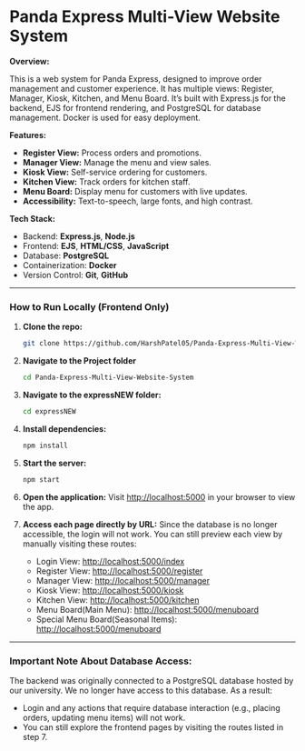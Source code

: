 # Panda Express Multi-View Website System

**Overview:**

This is a web system for Panda Express, designed to improve order management and customer experience. It has multiple views: Register, Manager, Kiosk, Kitchen, and Menu Board. It’s built with Express.js for the backend, EJS for frontend rendering, and PostgreSQL for database management. Docker is used for easy deployment.

**Features:**
- **Register View:** Process orders and promotions.
- **Manager View:** Manage the menu and view sales.
- **Kiosk View:** Self-service ordering for customers.
- **Kitchen View:** Track orders for kitchen staff.
- **Menu Board:** Display menu for customers with live updates.
- **Accessibility:** Text-to-speech, large fonts, and high contrast.

**Tech Stack:**
- Backend: **Express.js**, **Node.js**
- Frontend: **EJS**, **HTML/CSS**, **JavaScript**
- Database: **PostgreSQL**
- Containerization: **Docker**
- Version Control: **Git**, **GitHub**

---

### **How to Run Locally (Frontend Only)**

1. **Clone the repo:**
   ```bash
   git clone https://github.com/HarshPatel05/Panda-Express-Multi-View-Website-System.git
   ```

2. **Navigate to the Project folder**
    ```bash
    cd Panda-Express-Multi-View-Website-System
    ```

3. **Navigate to the expressNEW folder:**
    ```bash
    cd expressNEW
    ```

4. **Install dependencies:**
    ```bash
    npm install
    ```

5. **Start the server:**
    ```bash
    npm start
    ```

6. **Open the application:**
   Visit [http://localhost:5000](http://localhost:5000) in your browser to view the app.


7. **Access each page directly by URL:**
   Since the database is no longer accessible, the login will not work. You can still preview each view by manually visiting these routes:
   - Login View: [http://localhost:5000/index](http://localhost:5000/index)
   - Register View: [http://localhost:5000/register](http://localhost:5000/register)
   - Manager View: [http://localhost:5000/manager](http://localhost:5000/manager)
   - Kiosk View: [http://localhost:5000/kiosk](http://localhost:5000/kiosk)
   - Kitchen View: [http://localhost:5000/kitchen](http://localhost:5000/kitchen)
   - Menu Board(Main Menu): [http://localhost:5000/menuboard](http://localhost:5000/menuboard)
   - Special Menu Board(Seasonal Items): [http://localhost:5000/menuboard](http://localhost:5000/menuboard)

---

### **Important Note About Database Access:**
The backend was originally connected to a PostgreSQL database hosted by our university. We no longer have access to this database. As a result:
- Login and any actions that require database interaction (e.g., placing orders, updating menu items) will not work.
- You can still explore the frontend pages by visiting the routes listed in step 7.



